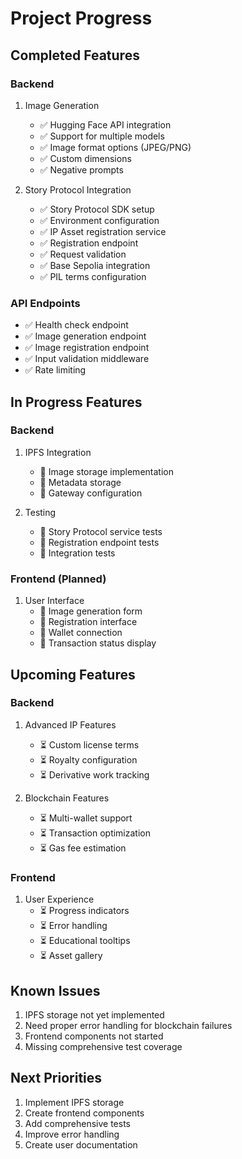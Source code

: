 # Project Progress

## Completed Features

### Backend

1. Image Generation

   - ✅ Hugging Face API integration
   - ✅ Support for multiple models
   - ✅ Image format options (JPEG/PNG)
   - ✅ Custom dimensions
   - ✅ Negative prompts

2. Story Protocol Integration
   - ✅ Story Protocol SDK setup
   - ✅ Environment configuration
   - ✅ IP Asset registration service
   - ✅ Registration endpoint
   - ✅ Request validation
   - ✅ Base Sepolia integration
   - ✅ PIL terms configuration

### API Endpoints

- ✅ Health check endpoint
- ✅ Image generation endpoint
- ✅ Image registration endpoint
- ✅ Input validation middleware
- ✅ Rate limiting

## In Progress Features

### Backend

1. IPFS Integration

   - 🔄 Image storage implementation
   - 🔄 Metadata storage
   - 🔄 Gateway configuration

2. Testing
   - 🔄 Story Protocol service tests
   - 🔄 Registration endpoint tests
   - 🔄 Integration tests

### Frontend (Planned)

1. User Interface
   - 🔄 Image generation form
   - 🔄 Registration interface
   - 🔄 Wallet connection
   - 🔄 Transaction status display

## Upcoming Features

### Backend

1. Advanced IP Features

   - ⏳ Custom license terms
   - ⏳ Royalty configuration
   - ⏳ Derivative work tracking

2. Blockchain Features
   - ⏳ Multi-wallet support
   - ⏳ Transaction optimization
   - ⏳ Gas fee estimation

### Frontend

1. User Experience
   - ⏳ Progress indicators
   - ⏳ Error handling
   - ⏳ Educational tooltips
   - ⏳ Asset gallery

## Known Issues

1. IPFS storage not yet implemented
2. Need proper error handling for blockchain failures
3. Frontend components not started
4. Missing comprehensive test coverage

## Next Priorities

1. Implement IPFS storage
2. Create frontend components
3. Add comprehensive tests
4. Improve error handling
5. Create user documentation
